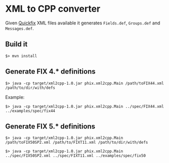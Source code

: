 # XML to CPP converter

Given [Quickfix](https://github.com/quickfix/quickfix) XML files available it generates `Fields.def`, `Groups.def` and `Messages.def`.

## Build it

```shell
$> mvn install
```

## Generate FIX 4.* definitions

```shell
$> java -cp target/xml2cpp-1.0.jar phix.xml2cpp.Main /path/toFIX44.xml /path/to/dir/with/defs
```

Example:
```shell
$> java -cp target/xml2cpp-1.0.jar phix.xml2cpp.Main ../spec/FIX44.xml ../examples/spec/fix44
```

## Generate FIX 5.* definitions

```shell
$> java -cp target/xml2cpp-1.0.jar phix.xml2cpp.Main /path/toFIX50SP2.xml /path/to/FIXT11.xml /path/to/dir/with/defs
```

```shell
$> java -cp target/xml2cpp-1.0.jar phix.xml2cpp.Main ../spec/FIX50SP2.xml ../spec/FIXT11.xml ../examples/spec/fix50
```
